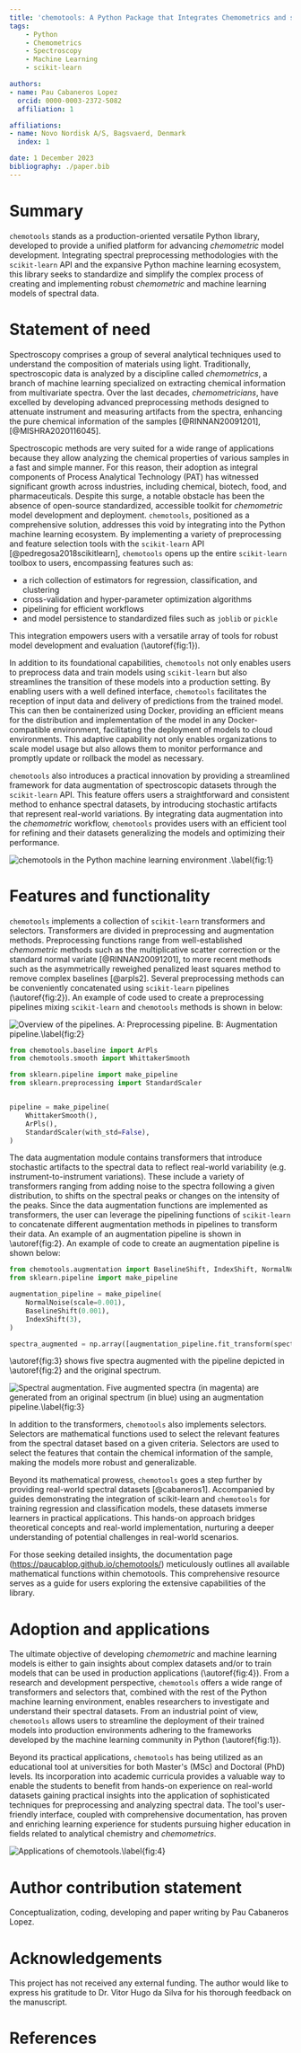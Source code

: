 ```yaml
---
title: 'chemotools: A Python Package that Integrates Chemometrics and scikit-learn'
tags:
    - Python
    - Chemometrics
    - Spectroscopy
    - Machine Learning
    - scikit-learn

authors:
- name: Pau Cabaneros Lopez
  orcid: 0000-0003-2372-5082
  affiliation: 1

affiliations:
- name: Novo Nordisk A/S, Bagsvaerd, Denmark
  index: 1

date: 1 December 2023
bibliography: ./paper.bib
---
```



# Summary

```chemotools``` stands as a production-oriented versatile Python library, developed to provide a unified platform for advancing *chemometric* model development. Integrating spectral preprocessing methodologies with the ```scikit-learn``` API and the expansive Python machine learning ecosystem, this library seeks to standardize and simplify the complex process of creating and implementing robust *chemometric* and machine learning models of spectral data. 

# Statement of need

Spectroscopy comprises a group of several analytical techniques used to understand the composition of materials using light. Traditionally, spectroscopic data is analyzed by a discipline called *chemometrics*, a branch of machine learning specialized on extracting chemical information from multivariate spectra. Over the last decades, *chemometricians*, have excelled by developing advanced preprocessing methods designed to attenuate instrument and measuring artifacts from the spectra, enhancing the pure chemical information of the samples [@RINNAN20091201], [@MISHRA2020116045]. 

Spectroscopic methods are very suited for a wide range of applications because they allow analyzing the chemical properties of various samples in a fast and simple manner. For this reason, their adoption as integral components of Process Analytical Technology (PAT) has witnessed significant growth across industries, including chemical, biotech, food, and pharmaceuticals. Despite this surge, a notable obstacle has been the absence of open-source standardized, accessible toolkit for *chemometric* model development and deployment. ```chemotools```, positioned as a comprehensive solution, addresses this void by integrating into the Python machine learning ecosystem. By implementing a variety of preprocessing and feature selection tools with the ```scikit-learn``` API [@pedregosa2018scikitlearn], ```chemotools``` opens up the entire ```scikit-learn``` toolbox to users, encompassing features such as:

- a rich collection of estimators for regression, classification, and clustering
- cross-validation and hyper-parameter optimization algorithms
- pipelining for efficient workflows
- and model persistence to standardized files such as ```joblib``` or ```pickle```

This integration empowers users with a versatile array of tools for robust model development and evaluation (\autoref{fig:1}).

In addition to its foundational capabilities, ```chemotools``` not only enables users to preprocess data and train models using ```scikit-learn``` but also streamlines the transition of these models into a production setting. By enabling users with a well defined interface, ```chemotools``` facilitates the reception of input data and delivery of predictions from the trained model. This can then be containerized using Docker, providing an efficient means for the distribution and implementation of the model in any Docker-compatible environment, facilitating the deployment of models to cloud environments. This adaptive capability not only enables organizations to scale model usage but also allows them to monitor performance and promptly update or rollback the model as necessary.

```chemotools``` also introduces a practical innovation by providing a streamlined framework for data augmentation of spectroscopic datasets through the ```scikit-learn``` API. This feature offers users a straightforward and consistent method to enhance spectral datasets, by introducing stochastic artifacts that represent real-world variations. By integrating data augmentation into the *chemometric* workflow, ```chemotools``` provides users with an efficient tool for refining and their datasets generalizing the models and optimizing their performance. 


![chemotools in the Python machine learning environment .\label{fig:1}](../assets/images/overview_2.png)


# Features and functionality

```chemotools``` implements a collection of ```scikit-learn``` transformers and selectors. Transformers are divided in preprocessing and augmentation methods. Preprocessing functions range from well-established *chemometric* methods such as the multiplicative scatter correction or the standard normal variate [@RINNAN20091201], to more recent methods such as the asymmetrically reweighed penalized least squares method to remove complex baselines [@arpls2]. Several preprocessing methods can be conveniently concatenated using ```scikit-learn``` pipelines (\autoref{fig:2}). An example of code used to create a preprocessing pipelines mixing ```scikit-learn``` and ```chemotools``` methods is shown in below:

![Overview of the pipelines. A: Preprocessing pipeline. B: Augmentation pipeline.\label{fig:2}](../assets/images/pipelines.png)


```python
from chemotools.baseline import ArPls
from chemotools.smooth import WhittakerSmooth

from sklearn.pipeline import make_pipeline
from sklearn.preprocessing import StandardScaler


pipeline = make_pipeline(
    WhittakerSmooth(),
    ArPls(),
    StandardScaler(with_std=False),
)
```

The data augmentation module contains transformers that introduce stochastic artifacts to the spectral data to reflect real-world variability (e.g. instrument-to-instrument variations). These include a variety of transformers ranging from adding noise to the spectra following a given distribution, to shifts on the spectral peaks or changes on the intensity of the peaks. Since the data augmentation functions are implemented as transformers, the user can leverage the pipelining functions of ```scikit-learn``` to concatenate different augmentation methods in pipelines to transform their data. An example of an augmentation pipeline is shown in \autoref{fig:2}. An example of code to create an augmentation pipeline is shown below: 


```python
from chemotools.augmentation import BaselineShift, IndexShift, NormalNoise
from sklearn.pipeline import make_pipeline

augmentation_pipeline = make_pipeline(
    NormalNoise(scale=0.001),
    BaselineShift(0.001),
    IndexShift(3),
)

spectra_augmented = np.array([augmentation_pipeline.fit_transform(spectrum) for _ in range(5)])
```

\autoref{fig:3} shows five spectra augmented with the pipeline depicted in \autoref{fig:2} and the original spectrum.

![Spectral augmentation. Five augmented spectra (in magenta) are generated from an original spectrum (in blue) using an augmentation pipeline.\label{fig:3}](../assets/images/augmentation_pipeline.svg)

In addition to the transformers, ```chemotools``` also implements selectors. Selectors are mathematical functions used to select the relevant features from the spectral dataset based on a given criteria. Selectors are used to select the features that contain the chemical information of the sample, making the models more robust and generalizable.

Beyond its mathematical prowess, ```chemotools``` goes a step further by providing real-world spectral datasets [@cabaneros1]. Accompanied by guides demonstrating the integration of scikit-learn and ```chemotools``` for training regression and classification models, these datasets immerse learners in practical applications. This hands-on approach bridges theoretical concepts and real-world implementation, nurturing a deeper understanding of potential challenges in real-world scenarios.

For those seeking detailed insights, the documentation page (https://paucablop.github.io/chemotools/) meticulously outlines all available mathematical functions within chemotools. This comprehensive resource serves as a guide for users exploring the extensive capabilities of the library.

# Adoption and applications

The ultimate objective of developing *chemometric* and machine learning models is either to gain insights about complex datasets and/or to train models that can be used in production applications (\autoref{fig:4}). From a research and development perspective, ```chemotools``` offers a wide range of transformers and selectors that, combined with the rest of the Python machine learning environment, enables researchers to investigate and understand their spectral datasets. From an industrial point of view, ```chemotools``` allows users to streamline the deployment of their trained models into production environments adhering to the frameworks developed by the machine learning community in Python (\autoref{fig:1}).  

Beyond its practical applications, ```chemotools``` has being utilized as an educational tool at universities for both Master's (MSc) and Doctoral (PhD) levels. Its incorporation into academic curricula provides a valuable way to enable the students to benefit from hands-on experience on real-world datasets gaining practical insights into the application of sophisticated techniques for preprocessing and analyzing spectral data. The tool's user-friendly interface, coupled with comprehensive documentation, has proven and enriching learning experience for students pursuing higher education in fields related to analytical chemistry and *chemometrics*.

![Applications of ```chemotools```.\label{fig:4}](../assets/images/applications.png)

# Author contribution statement

Conceptualization, coding, developing and paper writing by Pau Cabaneros Lopez.

# Acknowledgements

This project has not received any external funding. The author would like to express his gratitude to Dr. Vitor Hugo da Silva for his thorough feedback on the manuscript.

# References


